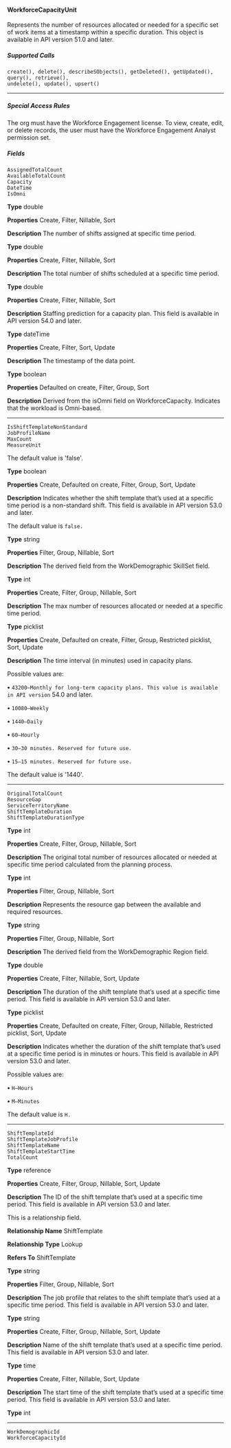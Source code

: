 #### WorkforceCapacityUnit

Represents the number of resources allocated or needed for a specific set of work items at a timestamp within a specific duration. This
object is available in API version 51.0 and later.

##### Supported Calls
```
create(), delete(), describeSObjects(), getDeleted(), getUpdated(), query(), retrieve(),
undelete(), update(), upsert()

```

-----

##### Special Access Rules

The org must have the Workforce Engagement license. To view, create, edit, or delete records, the user must have the Workforce
Engagement Analyst permission set.

##### Fields

```
AssignedTotalCount
AvailableTotalCount
Capacity
DateTime
IsOmni

```

**Type**
double

**Properties**
Create, Filter, Nillable, Sort

**Description**
The number of shifts assigned at specific time period.

**Type**
double

**Properties**
Create, Filter, Nillable, Sort

**Description**
The total number of shifts scheduled at a specific time period.

**Type**
double

**Properties**
Create, Filter, Nillable, Sort

**Description**
Staffing prediction for a capacity plan. This field is available in API version 54.0 and later.

**Type**
dateTime

**Properties**
Create, Filter, Sort, Update

**Description**
The timestamp of the data point.

**Type**
boolean

**Properties**
Defaulted on create, Filter, Group, Sort

**Description**
Derived from the isOmni field on WorkforceCapacity. Indicates that the workload is
Omni-based.


-----

```
IsShiftTemplateNonStandard
JobProfileName
MaxCount
MeasureUnit

```

The default value is 'false'.

**Type**
boolean

**Properties**
Create, Defaulted on create, Filter, Group, Sort, Update

**Description**
Indicates whether the shift template that’s used at a specific time period is a non-standard
shift. This field is available in API version 53.0 and later.

The default value is `false.`

**Type**
string

**Properties**
Filter, Group, Nillable, Sort

**Description**
The derived field from the WorkDemographic SkillSet field.

**Type**
int

**Properties**
Create, Filter, Group, Nillable, Sort

**Description**
The max number of resources allocated or needed at a specific time period.

**Type**
picklist

**Properties**
Create, Defaulted on create, Filter, Group, Restricted picklist, Sort, Update

**Description**
The time interval (in minutes) used in capacity plans.

Possible values are:

**•** `43200—Monthly for long-term capacity plans. This value is available in API version`
54.0 and later.

**•** `10080—Weekly`

**•** `1440—Daily`

**•** `60—Hourly`

**•** `30—30 minutes. Reserved for future use.`

**•** `15—15 minutes. Reserved for future use.`

The default value is '1440'.


-----

```
OriginalTotalCount
ResourceGap
ServiceTerritoryName
ShiftTemplateDuration
ShiftTemplateDurationType

```

**Type**
int

**Properties**
Create, Filter, Group, Nillable, Sort

**Description**
The original total number of resources allocated or needed at specific time period calculated
from the planning process.

**Type**
int

**Properties**
Filter, Group, Nillable, Sort

**Description**
Represents the resource gap between the available and required resources.

**Type**
string

**Properties**
Filter, Group, Nillable, Sort

**Description**
The derived field from the WorkDemographic Region field.

**Type**
double

**Properties**
Create, Filter, Nillable, Sort, Update

**Description**
The duration of the shift template that’s used at a specific time period. This field is available
in API version 53.0 and later.

**Type**
picklist

**Properties**
Create, Defaulted on create, Filter, Group, Nillable, Restricted picklist, Sort, Update

**Description**
Indicates whether the duration of the shift template that’s used at a specific time period is
in minutes or hours. This field is available in API version 53.0 and later.

Possible values are:

**•** `H—Hours`

**•** `M—Minutes`

The default value is `H.`


-----

```
ShiftTemplateId
ShiftTemplateJobProfile
ShiftTemplateName
ShiftTemplateStartTime
TotalCount

```

**Type**
reference

**Properties**
Create, Filter, Group, Nillable, Sort, Update

**Description**
The ID of the shift template that’s used at a specific time period. This field is available in API
version 53.0 and later.

This is a relationship field.

**Relationship Name**
ShiftTemplate

**Relationship Type**
Lookup

**Refers To**
ShiftTemplate

**Type**
string

**Properties**
Filter, Group, Nillable, Sort

**Description**
The job profile that relates to the shift template that’s used at a specific time period. This
field is available in API version 53.0 and later.

**Type**
string

**Properties**
Create, Filter, Group, Nillable, Sort, Update

**Description**
Name of the shift template that’s used at a specific time period. This field is available in API
version 53.0 and later.

**Type**
time

**Properties**
Create, Filter, Nillable, Sort, Update

**Description**
The start time of the shift template that’s used at a specific time period. This field is available
in API version 53.0 and later.

**Type**
int


-----

```
WorkDemographicId
WorkforceCapacityId
